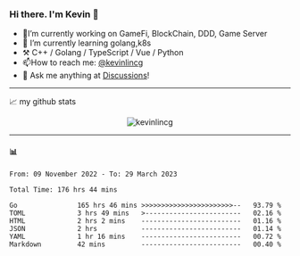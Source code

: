 ### Hi there. I'm Kevin 👋

- 🔭I’m currently working on GameFi, BlockChain, DDD, Game Server
- 🌱 I’m currently learning golang,k8s
-   :hammer_and_pick: C++ / Golang / TypeScript / Vue / Python
- 📫How to reach me: [@kevinlincg](https://twitter.com/kevinlincg) 
-   :thought_balloon: Ask me anything at [Discussions](https://github.com/kevinlincg/kevinlincg/discussions/new)!

---

📈 my github stats

<p align="center"> <img src="https://github-readme-stats-ouuan.vercel.app/api?username=kevinlincg&theme=dark&show_icons=true&count_private=true" alt="kevinlincg" />

---

#### :bar_chart: 

<!--START_SECTION:waka-->

```text
From: 09 November 2022 - To: 29 March 2023

Total Time: 176 hrs 44 mins

Go               165 hrs 46 mins >>>>>>>>>>>>>>>>>>>>>>>--   93.79 %
TOML             3 hrs 49 mins   >------------------------   02.16 %
HTML             2 hrs 2 mins    -------------------------   01.16 %
JSON             2 hrs           -------------------------   01.14 %
YAML             1 hr 16 mins    -------------------------   00.72 %
Markdown         42 mins         -------------------------   00.40 %
```

<!--END_SECTION:waka-->
